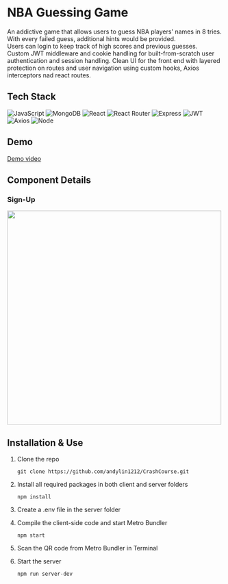 # NBA Guessing Game
An addictive game that allows users to guess NBA players' names in 8 tries. With every failed guess, additional hints would be provided.<br />
Users can login to keep track of high scores and previous guesses.<br />
Custom JWT middleware and cookie handling for built-from-scratch user authentication and session handling. Clean UI for the front end with layered protection on routes and user navigation using custom hooks, Axios interceptors nad react routes.


## Tech Stack
![JavaScript](https://img.shields.io/badge/JavaScript-F7DF1E?style=for-the-badge&logo=javascript&logoColor=black)
![MongoDB](https://img.shields.io/badge/MongoDB-%234ea94b.svg?style=for-the-badge&logo=mongodb&logoColor=white)
![React](https://img.shields.io/badge/react-%2320232a.svg?style=for-the-badge&logo=react&logoColor=%2361DAFB)
![React Router](https://img.shields.io/badge/React_Router-CA4245?style=for-the-badge&logo=react-router&logoColor=white)
![Express](https://img.shields.io/badge/-Express-DCDCDC?logo=express&logoColor=black&style=for-the-badge)
![JWT](https://img.shields.io/badge/JWT-black?style=for-the-badge&logo=JSON%20web%20tokens)
![Axios](https://img.shields.io/badge/-Axios-671ddf?logo=axios&logoColor=black&style=for-the-badge)
![Node](https://img.shields.io/badge/-Node-9ACD32?logo=node.js&logoColor=white&style=for-the-badge)

## Demo
[Demo video](https://drive.google.com/file/d/1Ioj0fkdWz9tep1w9jG5Yvbg31coIOaT8/view?usp=sharing)


## Component Details
### Sign-Up


<img src="./demos/NBA_signup2.gif" height=500 />


## Installation & Use
1. Clone the repo
    ```
    git clone https://github.com/andylin1212/CrashCourse.git
    ```
2. Install all required packages in both client and server folders
    ```
    npm install
    ```
3. Create a .env file in the server folder

4. Compile the client-side code and start Metro Bundler
   ```
   npm start
   ```
5. Scan the QR code from Metro Bundler in Terminal
6. Start the server
   ```
   npm run server-dev
   ```
